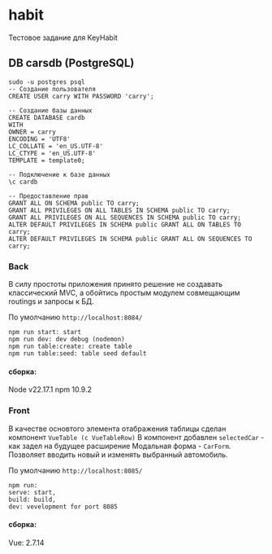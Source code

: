 # habit

Тестовое задание для KeyHabit

## DB carsdb (PostgreSQL)
```
sudo -u postgres psql
-- Создание пользователя
CREATE USER carry WITH PASSWORD 'carry';

-- Создание базы данных
CREATE DATABASE cardb
WITH
OWNER = carry
ENCODING = 'UTF8'
LC_COLLATE = 'en_US.UTF-8'
LC_CTYPE = 'en_US.UTF-8'
TEMPLATE = template0;

-- Подключение к базе данных
\c cardb

-- Предоставление прав
GRANT ALL ON SCHEMA public TO carry;
GRANT ALL PRIVILEGES ON ALL TABLES IN SCHEMA public TO carry;
GRANT ALL PRIVILEGES ON ALL SEQUENCES IN SCHEMA public TO carry;
ALTER DEFAULT PRIVILEGES IN SCHEMA public GRANT ALL ON TABLES TO carry;
ALTER DEFAULT PRIVILEGES IN SCHEMA public GRANT ALL ON SEQUENCES TO carry;
```

### Back
В силу простоты приложения принято решение не создавать классический MVC,
а обойтись простым модулем совмещающим routings и запросы к БД.

По умолчанию `http://localhost:8084/`
```
npm run start: start
npm run dev: dev debug (nodemon)
npm run table:create: create table
npm run table:seed: table seed default
```
#### сборка:
Node v22.17.1
npm 10.9.2

### Front
В качестве основтого элемента отабражения таблицы сделан компонент `VueTable (c VueTableRow)`
В компонент добавлен `selectedCar` - как задел на будущее расширение
Модальная форма - `CarForm`. Позволяет вводить новый и изменять выбранный автомобиль.

По умолчанию `http://localhost:8085/`

```
npm run:
serve: start,
build: build,
dev: vevelopment for port 8085
```
#### сборка:
Vue: 2.7.14
